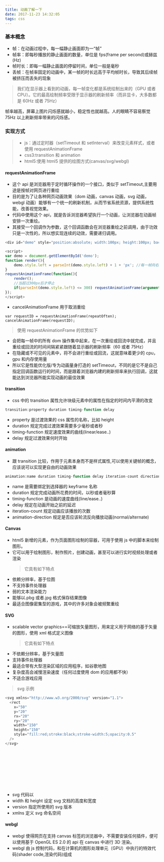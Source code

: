 ```yaml
---
title: 动画了解一下
date: 2017-11-23 14:32:05
tags: css
---
```


### 基本概念

* 帧：在动画过程中，每一幅静止画面即为一“帧”
* 帧率：即每秒播放的静止画面的数量，单位是 fps(frame per second)或赫兹(Hz)
* 帧时长：即每一幅静止画面的停留时间，单位一般是毫秒
* 丢帧：在帧率固定的动画中，某一帧的时长远高于平均帧时长，导致其后续帧被挤压而丢失的现象

> 我们在显示器上看到的动画，每一帧变化都是系统绘制出来的（GPU 或者 CPU）。它的最高绘制频率受限于显示器的刷新频率（而非显卡，大多数都是 60Hz 或者 75Hz）

帧率越高，屏幕上图片闪烁感就越小，稳定性也就越高。人的眼睛不容易察觉 75Hz 以上刷新频率带来的闪烁感。

### 实现方式

> * js：通过定时器（setTimeout 和 setInterval）来改变元素样式，或者使用 requestAnimationFrame
> * css3:transition 和 animation
> * html5:使用 html5 提供的绘图方式(canvas/svg/webgl)

#### requestAnimationFrame

* 这个 api 是浏览器用于定时循环操作的一个接口，类似于 setTimeout,主要用途是按帧对网页进行重绘
* 目的是为了让各种网页动画效果（dom 动画，canvas 动画，svg 动画，webgl 动画）能够有一个统一的刷新机制，从而节省系统资源，提供系统性能，改善视觉效果。
* 代码中使用这个 api，就是告诉浏览器希望执行一个动画，让浏览器在动画帧安排一次重绘。
* 其接受一个回调作为参数，这个回调函数会在浏览器重绘之前调用，由于功效只是一次性的，所以想实现连续的动效，需要递归调用。

```javascript
<div id="demo" style="position:absolute; width:100px; height:100px; background:#ccc; left:0; top:0;"></div>

<script>
var demo = document.getElementById('demo');
function render(){
    demo.style.left = parseInt(demo.style.left) + 1 + 'px'; //每一帧向右移动1px
}
requestAnimationFrame(function(){
    render();
    //当超过300px后才停止
    if(parseInt(demo.style.left) <= 300) requestAnimationFrame(arguments.callee);
});
</script>
```

* cancelAnimationFrame 用于取消重绘

```javascipt
var requestID = requestAnimationFrame(repeatOften);
cancelAnimationFrame(requestID);
```

> 使用 requestAnimationFrame 的优势如下

* 会把每一帧中的所有 dom 操作集中起来，在一次重绘或回流中就完成，并且重绘或回流的时间间隔紧紧跟随着显示器的刷新频率（60 或者 75Hz）
* 在隐藏或不可见的元素中，将不会进行重绘或回流，这就意味着更少的 cpu，gpu 和内存使用量
* 所以它是性能优化版/专为动画量身打造的 setTimeout，不同的是它不是自己指定回调函数运行的时间，而是跟着浏览器内建的刷新频率来执行回调，这就能达到浏览器所能实现动画的最佳效果

#### transition

* css 中的 transition 属性允许块级元素中的属性在指定的时间内平滑的改变

```javascript
transition:property duration timing-function delay
```

* property 是过渡效果的 css 属性的名称，比如 height
* duration 规定完成过渡效果需要多少毫秒或者秒
* timing-function 规定速度效果的曲线(linear/ease..)
* delay 规定过渡效果何时开始

#### animation

* 跟 transition 比较，作用于元素本身而不是样式属性,可以使用关键帧的概念，应该说可以实现更自由的动画效果

```javascript
animation:name duration timing-function delay iteration-count direction
```

* name 是需要绑定到选择器的 keyframe 名称
* duration 规定完成动画所花费的时间，以秒或者毫秒算
* timing-function 是动画的速度曲线(line/ease..)
* delay 规定在动画开始之前的延迟
* iteration-count 规定动画应该播放的次数
* animation-direction 规定是否应该轮流反向播放动画(normal/alternate)

#### Canvas

* html5 新增的元素，作为页面图形绘制的容器，可用于使用 js 中的脚本来绘制图形。
* 它可以用于绘制图形，制作照片，创建动画，甚至可以进行实时视频处理或者渲染
  > 它具有如下特点
* 依赖分辨率，基于位图
* 不支持事件处理器
* 弱的文本渲染能力
* 能够以.pbg 或者.jpg 格式保存结果图像
* 最适合图像密集型的游戏，其中的许多对象会被频繁重绘

#### SVG

* scalable vector graphics==可缩放矢量图形，用来定义用于网络的基于矢量的图形，使用 xml 格式定义图像
  > 它具有如下特点
* 不依赖分辨率，基于矢量图
* 支持事件处理器
* 最适合带有大型渲染区域的应用程序，如谷歌地图
* 复杂度高会减慢渲染速度（任何过度使用 dom 的应用都不快）
* 不适合游戏应用

> svg 示例

```javascript
<svg xmlns="http://www.w3.org/2000/svg" version="1.1">
  <rect
    x="50"
    y="20"
    rx="20"
    ry="20"
    width="150"
    height="150"
    style="fill:red;stroke:black;stroke-width:5;opacity:0.5"
  />
</svg>
```

* svg 代码以<svg>根元素开始。
* width 和 height 设定 svg 文档的高度和宽度
* version 指定所使用的 svg 版本
* xmlns 定义 svg 命名空间

#### webgl

* webgl 使得网页在支持 canvas 标签的浏览器中，不需要安装任何插件，便可以使用基于 OpenGL ES 2.0 的 api 在 canvas 中进行 3D 渲染。
* webgl 由 js 控制代码，和在计算机的图形处理单元（GPU）中执行的特效代码(shader code,渲染代码)组成
